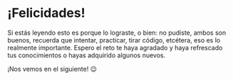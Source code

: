 # ¡Felicidades!

Si estás leyendo esto es porque lo lograste, o bien: no pudiste, ambos son buenos, recuerda que intentar, practicar, tirar código, etcétera, eso es lo realmente importante. Espero el reto te haya agradado y haya refrescado tus conocimientos o hayas adquirido algunos nuevos.

¡Nos vemos en el siguiente! 😉